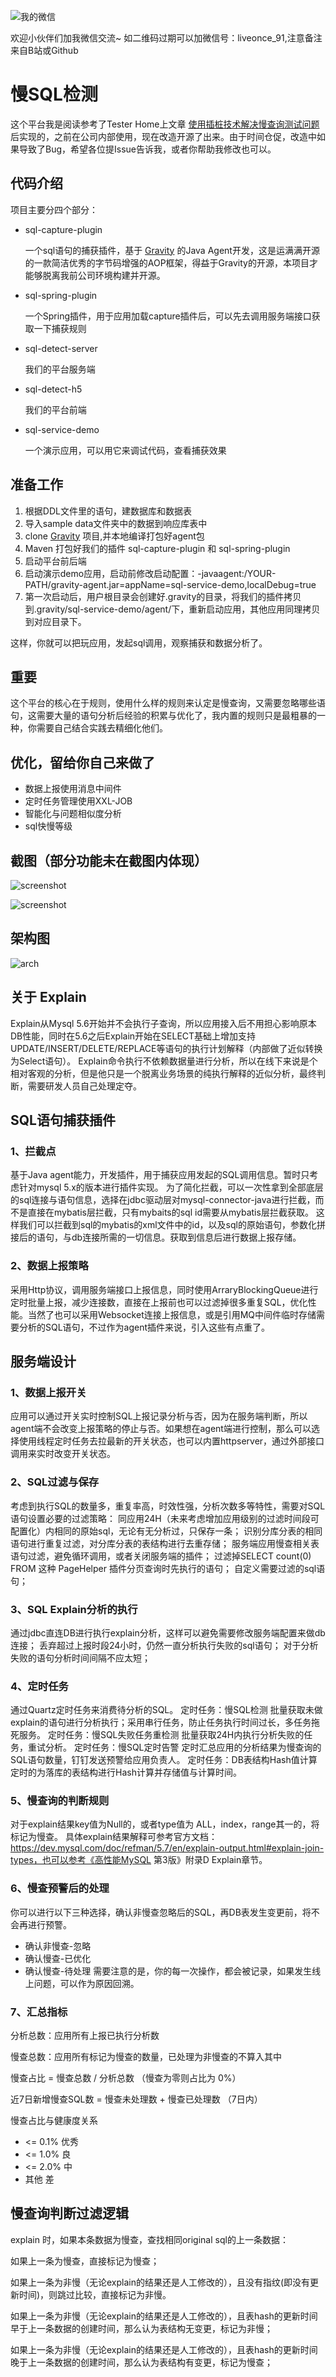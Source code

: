 
![我的微信](wechat.png)

欢迎小伙伴们加我微信交流~ 如二维码过期可以加微信号：liveonce_91,注意备注来自B站或Github

# 慢SQL检测

这个平台我是阅读参考了Tester Home上文章 [使用插桩技术解决慢查询测试问题](https://testerhome.com/topics/29228) 后实现的，之前在公司内部使用，现在改造开源了出来。由于时间仓促，改造中如果导致了Bug，希望各位提Issue告诉我，或者你帮助我修改也可以。

## 代码介绍
项目主要分四个部分：
- sql-capture-plugin

    一个sql语句的捕获插件，基于 [Gravity](https://github.com/ymm-tech/gravity) 的Java Agent开发，这是运满满开源的一款简洁优秀的字节码增强的AOP框架，得益于Gravity的开源，本项目才能够脱离我前公司环境构建并开源。

- sql-spring-plugin 
    
    一个Spring插件，用于应用加载capture插件后，可以先去调用服务端接口获取一下捕获规则

- sql-detect-server

    我们的平台服务端

- sql-detect-h5

    我们的平台前端

- sql-service-demo
    
    一个演示应用，可以用它来调试代码，查看捕获效果

## 准备工作
1. 根据DDL文件里的语句，建数据库和数据表
2. 导入sample data文件夹中的数据到响应库表中
3. clone [Gravity](https://github.com/ymm-tech/gravity) 项目,并本地编译打包好agent包
4. Maven 打包好我们的插件 sql-capture-plugin 和 sql-spring-plugin
5. 启动平台前后端
6. 启动演示demo应用，启动前修改启动配置：-javaagent:/YOUR-PATH/gravity-agent.jar=appName=sql-service-demo,localDebug=true
7. 第一次启动后，用户根目录会创建好.gravity的目录，将我们的插件拷贝到.gravity/sql-service-demo/agent/下，重新启动应用，其他应用同理拷贝到对应目录下。

这样，你就可以把玩应用，发起sql调用，观察捕获和数据分析了。

## 重要
这个平台的核心在于规则，使用什么样的规则来认定是慢查询，又需要忽略哪些语句，这需要大量的语句分析后经验的积累与优化了，我内置的规则只是最粗暴的一种，你需要自己结合实践去精细化他们。

## 优化，留给你自己来做了
- 数据上报使用消息中间件
- 定时任务管理使用XXL-JOB
- 智能化与问题相似度分析
- sql快慢等级

## 截图（部分功能未在截图内体现）
![screenshot](1.png)

![screenshot](2.png)

## 架构图
![arch](arch.png)

## 关于 Explain
Explain从Mysql 5.6开始并不会执行子查询，所以应用接入后不用担心影响原本DB性能，同时在5.6之后Explain开始在SELECT基础上增加支持 UPDATE/INSERT/DELETE/REPLACE等语句的执行计划解释（内部做了近似转换为Select语句）。
Explain命令执行不依赖数据量进行分析，所以在线下来说是个相对客观的分析，但是他只是一个脱离业务场景的纯执行解释的近似分析，最终判断，需要研发人员自己处理定夺。

## SQL语句捕获插件

### 1、拦截点
基于Java agent能力，开发插件，用于捕获应用发起的SQL调用信息。暂时只考虑针对mysql 5.x的版本进行插件实现。
为了简化拦截，可以一次性拿到全部底层的sql连接与语句信息，选择在jdbc驱动层对mysql-connector-java进行拦截，而不是直接在mybatis层拦截，只有mybaits的sql id需要从mybatis层拦截获取。
这样我们可以拦截到sql的mybatis的xml文件中的id，以及sql的原始语句，参数化拼接后的语句，与db连接所需的一切信息。获取到信息后进行数据上报存储。

### 2、数据上报策略
采用Http协议，调用服务端接口上报信息，同时使用ArraryBlockingQueue进行定时批量上报，减少连接数，直接在上报前也可以过滤掉很多重复SQL，优化性能。当然了也可以采用Websocket连接上报信息，或是引用MQ中间件临时存储需要分析的SQL语句，不过作为agent插件来说，引入这些有点重了。

## 服务端设计

### 1、数据上报开关
应用可以通过开关实时控制SQL上报记录分析与否，因为在服务端判断，所以agent端不会改变上报策略的停止与否。如果想在agent端进行控制，那么可以选择使用线程定时任务去拉最新的开关状态，也可以内置httpserver，通过外部接口调用来实时改变开关状态。
### 2、SQL过滤与保存
考虑到执行SQL的数量多，重复率高，时效性强，分析次数多等特性，需要对SQL语句设置必要的过滤策略：
同应用24H（未来考虑增加应用级别的过滤时间段可配置化）内相同的原始sql，无论有无分析过，只保存一条；
识别分库分表的相同语句进行重复过滤，对分库分表的表结构进行去重存储；
服务端应用慢查相关表语句过滤，避免循环调用，或者关闭服务端的插件；
过滤掉SELECT count(0) FROM 这种 PageHelper 插件分页查询时先执行的语句；
自定义需要过滤的sql语句；
### 3、SQL Explain分析的执行
通过jdbc直连DB进行执行explain分析，这样可以避免需要修改服务端配置来做db连接；
丢弃超过上报时段24小时，仍然一直分析执行失败的sql语句；
对于分析失败的语句分析时间间隔不应太短；
### 4、定时任务
通过Quartz定时任务来消费待分析的SQL。
定时任务：慢SQL检测
批量获取未做explain的语句进行分析执行；采用串行任务，防止任务执行时间过长，多任务拖死服务。
定时任务：慢SQL失败任务重检测
批量获取24H内执行分析失败的任务，重试分析。
定时任务：慢SQL定时告警
定时汇总应用的分析结果为慢查询的SQL语句数量，钉钉发送预警给应用负责人。
定时任务：DB表结构Hash值计算
定时的为落库的表结构进行Hash计算并存储值与计算时间。
### 5、慢查询的判断规则
对于explain结果key值为Null的，或者type值为 ALL，index，range其一的，将标记为慢查。
具体explain结果解释可参考官方文档：https://dev.mysql.com/doc/refman/5.7/en/explain-output.html#explain-join-types，也可以参考《高性能MySQL 第3版》附录D Explain章节。
### 6、慢查预警后的处理
你可以进行以下三种选择，确认非慢查忽略后的SQL，再DB表发生变更前，将不会再进行预警。
- 确认非慢查-忽略 
- 确认慢查-已优化
- 确认慢查-待处理
需要注意的是，你的每一次操作，都会被记录，如果发生线上问题，可以作为原因回溯。
### 7、汇总指标
分析总数：应用所有上报已执行分析数

慢查总数：应用所有标记为慢查的数量，已处理为非慢查的不算入其中

慢查占比 = 慢查总数 / 分析总数 （慢查为零则占比为 0%）

近7日新增慢查SQL数 = 慢查未处理数 + 慢查已处理数 （7日内）

慢查占比与健康度关系
- <= 0.1% 优秀
- <= 1.0% 良
- <= 2.0% 中 
- 其他 差

## 慢查询判断过滤逻辑

explain 时，如果本条数据为慢查，查找相同original sql的上一条数据：

如果上一条为慢查，直接标记为慢查；

如果上一条为非慢（无论explain的结果还是人工修改的），且没有指纹(即没有更新时间)，则跳过比较，直接标记为非慢。

如果上一条为非慢（无论explain的结果还是人工修改的），且表hash的更新时间早于上一条数据的创建时间，那么认为表结构无变更，标记为非慢；

如果上一条为非慢（无论explain的结果还是人工修改的），且表hash的更新时间晚于上一条数据的创建时间，那么认为表结构有变更，标记为慢查；





